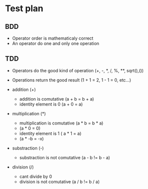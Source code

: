 # Test plan

## BDD

- Operator order is mathematicaly correct
- An operator do one and only one operation

## TDD

- Operators do the good kind of operation (+, -, \*, \/, %, \*\*, sqrt(),())
- Operations return the good result (1 + 1 = 2, 1 - 1 = 0, etc...)

- addition (+)
  - addition is comutative (a + b = b + a)
  - identity element is 0 (a + 0 = a)

- multiplication (\*)
  - multiplication is comutative (a * b = b * a)
  -  (a * 0 = 0)
  -  identity element is 1 ( a * 1 = a)
  -  (a * -b = -x)

- substraction (-)
  - substraction is not comutative (a - b != b - a)

- division (/)
  - cant divide by 0
  - division is not comutative (a / b != b / a)

